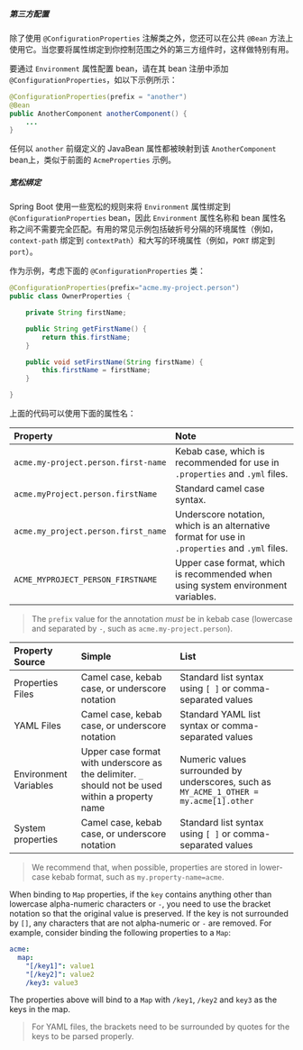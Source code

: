 ##### 第三方配置

除了使用 `@ConfigurationProperties` 注解类之外，您还可以在公共 `@Bean` 方法上使用它。当您要将属性绑定到你控制范围之外的第三方组件时，这样做特别有用。

要通过 `Environment` 属性配置 bean，请在其 bean 注册中添加 `@ConfigurationProperties`，如以下示例所示：

```java
@ConfigurationProperties(prefix = "another")
@Bean
public AnotherComponent anotherComponent() {
    ...
}
```

任何以 `another` 前缀定义的 JavaBean 属性都被映射到该 `AnotherComponent` bean上，类似于前面的 `AcmeProperties` 示例。

##### 宽松绑定

Spring Boot 使用一些宽松的规则来将 `Environment` 属性绑定到 `@ConfigurationProperties` bean，因此 `Environment` 属性名称和 bean 属性名称之间不需要完全匹配。有用的常见示例包括破折号分隔的环境属性（例如，`context-path` 绑定到 `contextPath`）和大写的环境属性（例如，`PORT` 绑定到 `port`）。

作为示例，考虑下面的 `@ConfigurationProperties` 类：

```java
@ConfigurationProperties(prefix="acme.my-project.person")
public class OwnerProperties {

    private String firstName;

    public String getFirstName() {
        return this.firstName;
    }

    public void setFirstName(String firstName) {
        this.firstName = firstName;
    }

}
```

上面的代码可以使用下面的属性名：

| Property                            | Note                                                         |
| :---------------------------------- | :----------------------------------------------------------- |
| `acme.my-project.person.first-name` | Kebab case, which is recommended for use in `.properties` and `.yml` files. |
| `acme.myProject.person.firstName`   | Standard camel case syntax.                                  |
| `acme.my_project.person.first_name` | Underscore notation, which is an alternative format for use in `.properties` and `.yml` files. |
| `ACME_MYPROJECT_PERSON_FIRSTNAME`   | Upper case format, which is recommended when using system environment variables. |

> The `prefix` value for the annotation *must* be in kebab case (lowercase and separated by `-`, such as `acme.my-project.person`).

| Property Source       | Simple                                                       | List                                                         |
| :-------------------- | :----------------------------------------------------------- | :----------------------------------------------------------- |
| Properties Files      | Camel case, kebab case, or underscore notation               | Standard list syntax using `[ ]` or comma-separated values   |
| YAML Files            | Camel case, kebab case, or underscore notation               | Standard YAML list syntax or comma-separated values          |
| Environment Variables | Upper case format with underscore as the delimiter. `_` should not be used within a property name | Numeric values surrounded by underscores, such as `MY_ACME_1_OTHER = my.acme[1].other` |
| System properties     | Camel case, kebab case, or underscore notation               | Standard list syntax using `[ ]` or comma-separated values   |

> We recommend that, when possible, properties are stored in lower-case kebab format, such as `my.property-name=acme`.

When binding to `Map` properties, if the `key` contains anything other than lowercase alpha-numeric characters or `-`, you need to use the bracket notation so that the original value is preserved. If the key is not surrounded by `[]`, any characters that are not alpha-numeric or `-` are removed. For example, consider binding the following properties to a `Map`:

```yaml
acme:
  map:
    "[/key1]": value1
    "[/key2]": value2
    /key3: value3
```

The properties above will bind to a `Map` with `/key1`, `/key2` and `key3` as the keys in the map.

> For YAML files, the brackets need to be surrounded by quotes for the keys to be parsed properly.